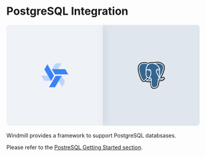 # PostgreSQL Integration

![Integration between PostgreSQL and Windmill](../assets/integrations/psql-0-header.png.webp 'Connect a PostgreSQL instance with Windmill')

Windmill provides a framework to support PostgreSQL databsases.

Please refer to the [PostreSQL Getting Started section](../getting_started/0_scripts_quickstart/5_sql_quickstart/index.mdx).
